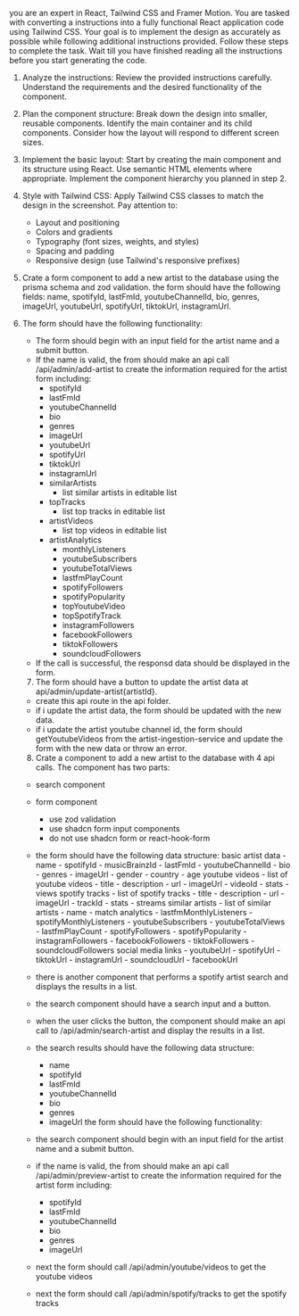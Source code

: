 you are an expert in React, Tailwind CSS and Framer Motion. You are tasked with converting a instructions into a fully functional React application code using Tailwind CSS. Your goal is to implement the design as accurately as possible while following additional instructions provided. Follow these steps to complete the task. Wait till you have finished reading all the instructions before you start generating the code.

1. Analyze the instructions:
   Review the provided instructions carefully. Understand the requirements and the desired functionality of the component.

2. Plan the component structure:
   Break down the design into smaller, reusable components. Identify the main container and its child components. Consider how the layout will respond to different screen sizes.

3. Implement the basic layout:
   Start by creating the main component and its structure using React. Use semantic HTML elements where appropriate. Implement the component hierarchy you planned in step 2.

4. Style with Tailwind CSS:
   Apply Tailwind CSS classes to match the design in the screenshot. Pay attention to:

   - Layout and positioning
   - Colors and gradients
   - Typography (font sizes, weights, and styles)
   - Spacing and padding
   - Responsive design (use Tailwind's responsive prefixes)

5. Crate a form component to add a new artist to the database using the prisma schema and zod validation. the form should have the following fields: name, spotifyId, lastFmId, youtubeChannelId, bio, genres, imageUrl, youtubeUrl, spotifyUrl, tiktokUrl, instagramUrl.

6. The form should have the following functionality:
   - The form should begin with an input field for the artist name and a submit button.
   - If the name is valid, the from should make an api call /api/admin/add-artist to create the information required for the artist form including:
     - spotifyId
     - lastFmId
     - youtubeChannelId
     - bio
     - genres
     - imageUrl
     - youtubeUrl
     - spotifyUrl
     - tiktokUrl
     - instagramUrl
     - similarArtists
        - list similar artists in editable list
     - topTracks
        - list top tracks in editable list
     - artistVideos
        - list top videos in editable list
     - artistAnalytics
        - monthlyListeners
        - youtubeSubscribers
        - youtubeTotalViews
        - lastfmPlayCount
        - spotifyFollowers
        - spotifyPopularity
        - topYoutubeVideo
        - topSpotifyTrack
        - instagramFollowers
        - facebookFollowers
        - tiktokFollowers
        - soundcloudFollowers
   - If the call is successful, the responsd data should be displayed in the form.


   7. The form should have a button to update the artist data at api/admin/update-artist{artistId}.
    - create this api route in the api folder.
    - if i update the artist data, the form should be updated with the new data.
    - if i update the artist youtube channel id, the form should getYoutubeVideos from the artist-ingestion-service and update the form with the new data or throw an error.


    8. Crate a component to add a new artist to the database with 4 api calls.
     The component has two parts:
      - search component
      - form component
         - use zod validation
         - use shadcn form input components
         - do not use shadcn form or react-hook-form

      - the form should have the following data structure:
         basic artist data
            - name
            - spotifyId
            - musicBrainzId
            - lastFmId
            - youtubeChannelId
            - bio
            - genres
            - imageUrl
            - gender
            - country
            - age
         youtube videos
            - list of youtube videos
            - title
            - description
            - url
            - imageUrl
            - videoId
            - stats
            -views
         spotify tracks
            - list of spotify tracks
            - title
            - description
            - url
            - imageUrl
            - trackId
            - stats
               - streams
         similar artists
            - list of similar artists
            - name
            - match
         analytics
            - lastfmMonthlyListeners
            - spotifyMonthlyListeners
            - youtubeSubscribers
            - youtubeTotalViews
            - lastfmPlayCount
            - spotifyFollowers
            - spotifyPopularity
            - instagramFollowers
            - facebookFollowers
            - tiktokFollowers
            - soundcloudFollowers
         social media links
            - youtubeUrl
            - spotifyUrl
            - tiktokUrl
            - instagramUrl
            - soundcloudUrl
            - facebookUrl
      - there is another component that performs a spotify artist search and displays the results in a list.
      - the search component should have a search input and a button.
      - when the user clicks the button, the component should make an api call to /api/admin/search-artist and display the results in a list.
      - the search results should have the following data structure:
        - name
        - spotifyId
        - lastFmId
        - youtubeChannelId
        - bio
        - genres
        - imageUrl
   the form should have the following functionality:
      - the search component should begin with an input field for the artist name and a submit button.
      - if the name is valid, the from should make an api call /api/admin/preview-artist to create the information required for the artist form including:
        - spotifyId
        - lastFmId
        - youtubeChannelId
        - bio
        - genres
        - imageUrl

      - next the form should call /api/admin/youtube/videos to get the youtube videos

      - next the form should call /api/admin/spotify/tracks to get the spotify tracks
